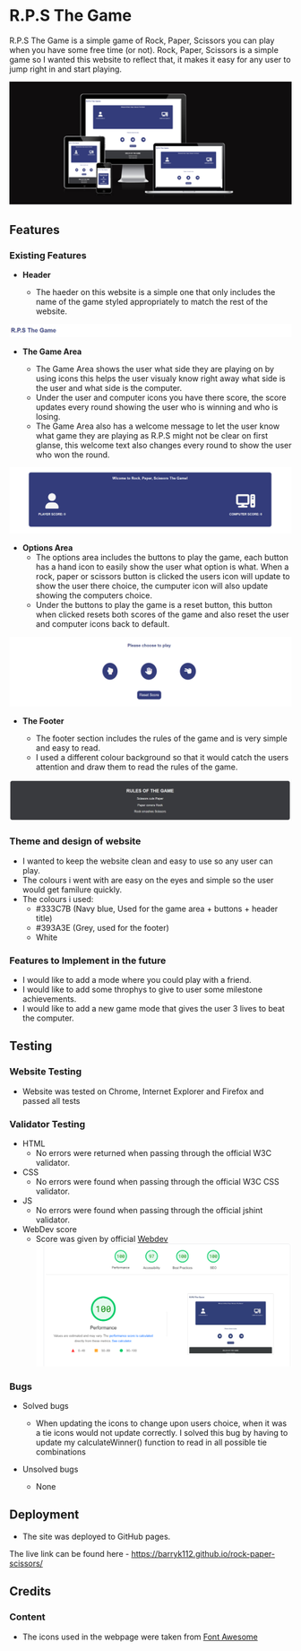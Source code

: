 # R.P.S The Game 

R.P.S The Game is a simple game of Rock, Paper, Scissors you can play when you have some free time (or not). Rock, Paper, Scissors is a simple game so I wanted this website to reflect that, it makes it easy for any user to jump right in and start playing.  

![Responsive Mockup](assets/images/Screenshot%202022-11-26%20094601.png)



## Features 


### Existing Features

- __Header__

  - The haeder on this website is a simple one that only includes the name of the game styled appropriately to match the rest of the website.

![Header](assets/images/header.png)




- __The Game Area__

  - The Game Area shows the user what side they are playing on by using icons this helps the user visualy know right away what side is the user and what side is the computer. 
  - Under the user and computer icons you have there score, the score updates every round showing the user who is winning and who is losing.
  - The Game Area also has a welcome message to let the user know what game they are playing as R.P.S might not be clear on first 
  glanse, this welcome text also changes every round to show the user who won the round.

![Game area](assets/images/game-area.png)




- __Options Area__
  - The options area includes the buttons to play the game, each button has a hand icon to easily show the user what option is what. When a rock, paper or scissors button is clicked the users icon will update to show the user there choice, the cumputer icon will also update showing the computers choice.
  - Under the buttons to play the game is a reset button, this button when clicked resets both scores of the game and also reset the user and computer icons back to default.

![Options area](assets/images/buttons-area.png)




- __The Footer__ 

  - The footer section includes the rules of the game and is very simple and easy to read.
  - I used a different colour background so that it would catch the users attention and draw them to read the rules of the game.

![Footer](assets/images/footer-area.png)


### Theme and design of website

- I wanted to keep the website clean and easy to use so any user can play.
- The colours i went with are easy on the eyes and simple so the user would get familure quickly.
- The colours i used:
  - #333C7B (Navy blue, Used for the game area + buttons + header title)
  - #393A3E (Grey, used for the footer)
  - White



### Features to Implement in the future

- I would like to add a mode where you could play with a friend.
- I would like to add some throphys to give to user some milestone achievements.
- I would like to add a new game mode that gives the user 3 lives to beat the computer.

## Testing

### Website Testing

- Website was tested on Chrome, Internet Explorer and Firefox and passed all tests

### Validator Testing 

- HTML
  - No errors were returned when passing through the official W3C validator.
- CSS
  - No errors were found when passing through the official W3C CSS validator.
- JS
  - No errors were found when passing through the official jshint validator.
- WebDev score
    - Score was given by official [Webdev](https://web.dev/measure/?gclid=CjwKCAjw-rOaBhA9EiwAUkLV4pZbeEVqP9vuP4NPNqvQs7TVgbh62-3Yyva7M_aGi5DsBzNf4GFicxoC6mYQAvD_BwE&url=https%3A%2F%2Fbarryk112.github.io%2Fdog-day-care%2F)
![Webdev score](assets/images/webdev-score.png)

### Bugs

- Solved bugs
  - When updating the icons to change upon users choice, when it was a tie icons would not update correctly. I solved this bug by having to update my calculateWinner() function to read in all possible tie combinations

- Unsolved bugs
  - None



## Deployment

- The site was deployed to GitHub pages. 

The live link can be found here - https://barryk112.github.io/rock-paper-scissors/


## Credits 

### Content 

- The icons used in the webpage were taken from [Font Awesome](https://fontawesome.com/)

 